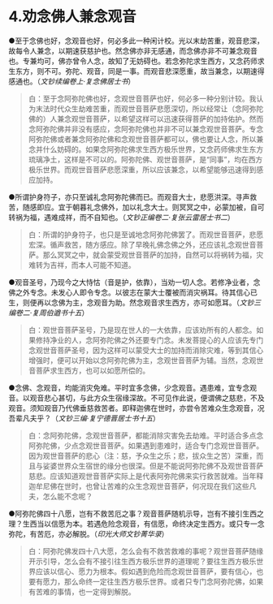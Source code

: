 # 4.劝念佛人兼念观音

●至于念佛也好，念观音也好，何必多此一种闲计校。光以末劫苦重，观音悲深，故每令人兼念，以期速获慈护也。然念佛亦非无感通，而念佛亦非不可兼念观音也。专兼均可，佛亦曾令人念，故知了无妨碍也。若念弥陀求生西方，又念药师求生东方，则不可。弥陀、观音，同是一事。而观音悲深愿重，故当兼念，以期速得感通也。（_文钞续编卷上·复念佛居士书_）

> 白：至于念阿弥陀佛也好，念观世音菩萨也好，何必多一种分别计较。我认为末法时代众生劫难苦重，而观世音菩萨悲愿深切，所以经常让（念阿弥陀佛的）人兼念观世音菩萨，以希望这样可以迅速获得菩萨的加持佑护。然而念阿弥陀佛并非没有感应，念阿弥陀佛也并非不可以兼念观世音菩萨。专念阿弥陀佛或者兼念阿弥陀佛和念观世音菩萨都可以，佛也要让人念，所以兼念并什么妨碍的。如果念阿弥陀佛求生西方极乐世界，又念药师佛求生东方琉璃净土，这样是不可以的。阿弥陀佛、观世音菩萨，是“同事”，均在西方极乐世界。而观世音菩萨悲愿深重，所以应该兼念，以希望能够迅速得到感应加持。

●所谓护身符子，亦只至诚礼念阿弥陀佛而已。而观音大士，悲愿洪深。寻声救苦，随感即应。宜于朝暮礼念佛外，加以礼念大士。则冥冥之中，必蒙加被，自可转祸为福，遇难成祥，而不自知也。（_文钞正编卷二·复张云雷居士书二_）

> 白：所谓的护身符子，也只是至诚地念阿弥陀佛罢了。而观世音菩萨，悲愿宏深。循声救苦，随方感应。除了早晚礼佛念佛之外，还应该礼念观世音菩萨。那么冥冥之中，就会蒙受观世音菩萨的加持，自然可以将祸转为福，灾难转为吉祥，而本人可能不知道。

●观音圣号，乃现今之大恃怙（音是护，依靠），当劝一切人念。若修净业者，念佛之外专念。未发心人即令专念。以彼志在蒙大士覆被而消灾祸耳。待其信心已生，则便再以念佛为主，念观音为助。然念观音求生西方，亦可如愿耳。（_文钞三编卷二·复周伯遒书十五_）

> 白：观世音菩萨圣号，乃是现在世人的一大依靠，应该劝所有的人都念。如果修持净业的人，念阿弥陀佛之外还要专门念。未发菩提心的人应该先专门念观世音菩萨圣号，因为这样可以蒙受大士的加持而消除灾难，等到其信心增强时，便可以开始以念阿弥陀佛为主，念观世音菩萨为辅。当然，念观世音菩萨求生西方，也可以如愿所偿的。

●念佛、念观音，均能消灾免难。平时宜多念佛，少念观音。遇患难，宜专念观音。以观音悲心甚切，与此方众生宿缘深故。不可见作此说，便谓佛之慈悲，不及观音。须知观音乃代佛垂慈救苦者。即释迦佛在世时，亦尝令苦难众生念观音，况吾辈凡夫乎？（_文钞三编·复宁德晋居士书十五_）

> 白：念阿弥陀佛，念观世音菩萨，都能消除灾害免去劫难。平时适合多点念阿弥陀佛，少点念观世音菩萨。如果遇到患难时，适合专门念观世音菩萨。因为观世音菩萨的悲心（注：慈，予众生之乐；悲，拔众生之苦）深重，而且与娑婆世界众生宿世的缘分也很深。但是不能说阿弥陀佛不及观世音菩萨慈悲。应该知道观世音菩萨实际上是代表阿弥陀佛来实行救苦就难。当年释迦牟尼佛在世时，也曾让苦难的众生念观世音菩萨，何况现在我们这些凡夫，怎么能不念呢？

●阿弥陀佛四十八愿，岂有不救苦厄之事？观音菩萨随机示导，岂有不接引生西之理？生西当以信愿为本。若遇危险念观音，有信愿，命终决定生西方。或只专一念弥陀，有苦厄，亦必解脱。（_印光大师文钞菁华录_）

> 白：阿弥陀佛发四十八大愿，怎么会有不救苦救难的事呢？观世音菩萨随缘开示引导，怎么会有不接引往生西方极乐世界的道理呢？要往生西方极乐世界应该以信心、愿力为根本。假如遇到危险而念观世音菩萨，要有信心，也要有愿力，那么命终一定往生西方极乐世界。或者只专门念阿弥陀佛，如果有苦难的事情，也一定得到解脱。

